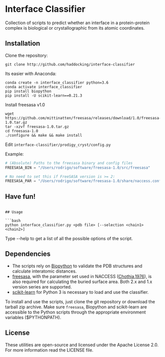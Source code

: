 # Interface Classifier  
Collection of scripts to predict whether an interface in a protein-protein 
complex is biological or crystallographic from its atomic coordinates.

## Installation

Clone the repository:
```
git clone http://github.com/haddocking/interface-classifier
```

Its easier with Anaconda:
```
conda create -n interface_classifier python=3.6
conda activate interface_classifier
pip install biopython
pip install -U scikit-learn==0.21.3
```

Install freesasa v1.0
```
wget https://github.com/mittinatten/freesasa/releases/download/1.0/freesasa-1.0.tar.gz
tar -xzvf freesasa-1.0.tar.gz
cd freesasa-1.0
./configure && make && make install
```

Edit `interface-classifier/prodigy_cryst/config.py`

Example:
```python
# (Absolute) Paths to the freesasa binary and config files
FREESASA_BIN = "/Users/rodrigo/software/freesasa-1.0/src/freesasa"

# No need to set this if FreeSASA version is >= 2:
FREESASA_PAR = "/Users/rodrigo/software/freesasa-1.0/share/naccess.config"
```

## Have fun!
```

## Usage

```bash
python interface_classifier.py <pdb file> [--selection <chain1><chain2>]
```

Type --help to get a list of all the possible options of the script.

## Dependencies  
* The scripts rely on [Biopython](www.biopython.org) to validate the PDB structures and calculate interatomic distances.
* [freesasa](https://github.com/mittinatten/freesasa), with the parameter set used in NACCESS ([Chothia,1976](http://www.ncbi.nlm.nih.gov/pubmed/994183)), is also required for calculating the buried surface area. Both 2.x and 1.x version series are supported.
* [scikit-learn](https://github.com/scikit-learn/scikit-learn) for Python 3 is necessary to load and use the classifier.

To install and use the scripts, just clone the git repository or download the tarball zip
archive. Make sure `freesasa`, Biopython and scikit-learn are accessible to the Python scripts
through the appropriate environment variables ($PYTHONPATH).

## License  
These utilities are open-source and licensed under the Apache License 2.0. For more information
read the LICENSE file.

